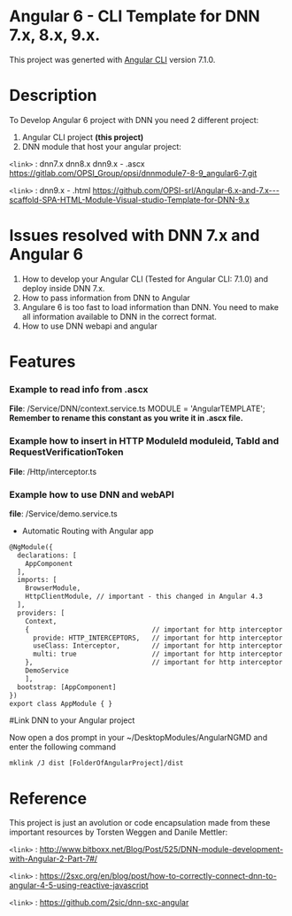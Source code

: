 # Angular 6 - CLI Template for DNN 7.x, 8.x, 9.x.
This project was generted with [Angular CLI](https://github.com/angular/angular-cli) version 7.1.0.

# Description
To Develop Angular 6 project with DNN you need 2 different project:
1. Angular CLI project **(this project)**
2. DNN module that host your angular project:

`<link>` : dnn7.x dnn8.x dnn9.x - .ascx 
https://gitlab.com/OPSI_Group/opsi/dnnmodule7-8-9_angular6-7.git

`<link>` : dnn9.x - .html 
https://github.com/OPSI-srl/Angular-6.x-and-7.x---scaffold-SPA-HTML-Module-Visual-studio-Template-for-DNN-9.x

# Issues resolved with DNN 7.x and Angular 6
1. How to develop your Angular CLI (Tested for Angular CLI: 7.1.0) and deploy inside DNN 7.x.
2. How to pass information from DNN to Angular
3. Angulare 6 is too fast to load information than DNN. You need to make all information available to DNN in the correct format.
4. How to use DNN webapi and angular

# Features
### Example to read info from .ascx
**File**: /Service/DNN/context.service.ts
MODULE = 'AngularTEMPLATE'; **Remember to rename this constant as you write it in .ascx file.** 

### Example how to insert in HTTP ModuleId moduleid, TabId and RequestVerificationToken
**File**: /Http/interceptor.ts

### Example how to use DNN and webAPI
**file**: /Service/demo.service.ts
-  Automatic Routing with Angular app

```html 
@NgModule({
  declarations: [
    AppComponent
  ],
  imports: [
    BrowserModule,
    HttpClientModule, // important - this changed in Angular 4.3 
  ],
  providers: [    
    Context,
    {                               // important for http interceptor
      provide: HTTP_INTERCEPTORS,   // important for http interceptor
      useClass: Interceptor,        // important for http interceptor
      multi: true                   // important for http interceptor
    },                              // important for http interceptor
    DemoService
    ],
  bootstrap: [AppComponent]
})
export class AppModule { }
```


#Link DNN to your Angular project

Now open a dos prompt in your ~/DesktopModules/AngularNGMD and enter the following command
```
mklink /J dist [FolderOfAngularProject]/dist
```

# Reference
This project is just an avolution or code encapsulation made from these important resources by Torsten Weggen and Danile Mettler:

`<link>` : http://www.bitboxx.net/Blog/Post/525/DNN-module-development-with-Angular-2-Part-7#/

`<link>` : https://2sxc.org/en/blog/post/how-to-correctly-connect-dnn-to-angular-4-5-using-reactive-javascript

`<link>` : https://github.com/2sic/dnn-sxc-angular

